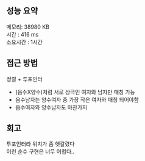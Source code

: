 
## 성능 요약
메모리: 38980 KB  
시간 : 416 ms  
소요시간 : 1시간  


## 접근 방법
정렬 + 투포인터  

- (음수X양수)처럼 서로 상극인 여자와 남자만 매칭 가능  
- 음수남자는 양수여자 중 가장 작은 여자와 매칭 되어야함
- 음수여자와 양수남자도 마찬가지  

## 회고
투포인터라 위치가 좀 헷갈렸다  
이런 순수 구현은 너무 어렵다..  
